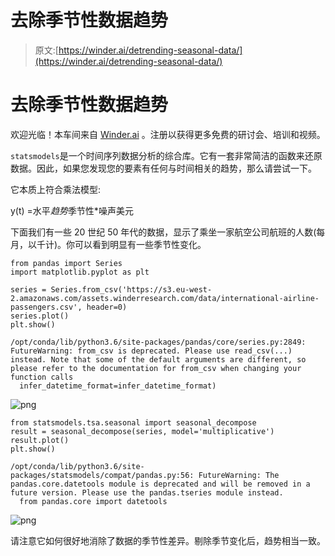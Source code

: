 # 去除季节性数据趋势

> 原文:[https://winder.ai/detrending-seasonal-data/](https://winder.ai/detrending-seasonal-data/)

# 去除季节性数据趋势

欢迎光临！本车间来自 [Winder.ai](https://Winder.ai/?utm_source=winderresearch&utm_medium=notebook&utm_campaign=workshop&utm_term=individual) 。注册以获得更多免费的研讨会、培训和视频。

`statsmodels`是一个时间序列数据分析的综合库。它有一套非常简洁的函数来还原数据。因此，如果您发现您的要素有任何与时间相关的趋势，那么请尝试一下。

它本质上符合乘法模型:

y(t) =水平*趋势*季节性*噪声美元

下面我们有一些 20 世纪 50 年代的数据，显示了乘坐一家航空公司航班的人数(每月，以千计)。你可以看到明显有一些季节性变化。

```
from pandas import Series
import matplotlib.pyplot as plt

series = Series.from_csv('https://s3.eu-west-2.amazonaws.com/assets.winderresearch.com/data/international-airline-passengers.csv', header=0)
series.plot()
plt.show() 
```

```
/opt/conda/lib/python3.6/site-packages/pandas/core/series.py:2849: FutureWarning: from_csv is deprecated. Please use read_csv(...) instead. Note that some of the default arguments are different, so please refer to the documentation for from_csv when changing your function calls
  infer_datetime_format=infer_datetime_format) 
```

![png](../Images/4d4c0ef41ec09247ba0eda5866c79679.png)

```
from statsmodels.tsa.seasonal import seasonal_decompose
result = seasonal_decompose(series, model='multiplicative')
result.plot()
plt.show() 
```

```
/opt/conda/lib/python3.6/site-packages/statsmodels/compat/pandas.py:56: FutureWarning: The pandas.core.datetools module is deprecated and will be removed in a future version. Please use the pandas.tseries module instead.
  from pandas.core import datetools 
```

![png](../Images/296dfde2a677221545c439e23bf6ae57.png)

请注意它如何很好地消除了数据的季节性差异。剔除季节变化后，趋势相当一致。